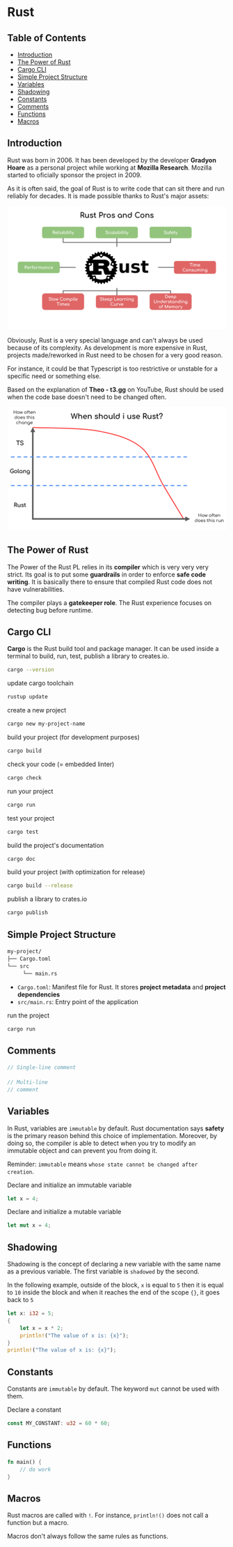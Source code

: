 # Rust

## Table of Contents

- [Introduction](#introduction)
- [The Power of Rust](#the-power-of-rust)
- [Cargo CLI](#cargo-cli)
- [Simple Project Structure](#simple-project-structure)
- [Variables](#variables)
- [Shadowing](#shadowing)
- [Constants](#constants)
- [Comments](#comments)
- [Functions](#functions)
- [Macros](#macros)

## Introduction

Rust was born in 2006. It has been developed by the developer **Gradyon Hoare** as a personal project while working at **Mozilla Research**. Mozilla started to oficially sponsor the project in 2009.

As it is often said, the goal of Rust is to write code that can sit there and run reliably for decades. It is made possible thanks to Rust's major assets:

![rust-assets](/pl/rust/resources/rust-assets.png)

Obviously, Rust is a very special language and can't always be used because of its complexity. As development is more expensive in Rust, projects made/reworked in Rust need to be chosen for a very good reason.

For instance, it could be that Typescript is too restrictive or unstable for a specific need or something else.

Based on the explanation of **Theo - t3.gg** on YouTube, Rust should be used when the code base doesn't need to be changed often. 

![use-rust](/pl/rust/resources/use-rust.png)

## The Power of Rust

The Power of the Rust PL relies in its **compiler** which is very very very strict. Its goal is to put some **guardrails** in order to enforce **safe code writing**. It is basically there to ensure that compiled Rust code does not have vulnerabilities.

The compiler plays a **gatekeeper role**. The Rust experience focuses on detecting bug before runtime.

## Cargo CLI

**Cargo** is the Rust build tool and package manager. It can be used inside a terminal to build, run, test, publish a library to creates.io.

```bash
cargo --version
```

update cargo toolchain
```bash
rustup update
```

create a new project
```bash
cargo new my-project-name
```

build your project (for development purposes)
```bash
cargo build
```

check your code (= embedded linter)
```bash
cargo check
```

run your project
```bash
cargo run
```

test your project
```bash
cargo test
```

build the project's documentation
```bash
cargo doc
```

build your project (with optimization for release)
```bash
cargo build --release
```

publish a library to crates.io
```bash
cargo publish
```

## Simple Project Structure

```bash
my-project/
├── Cargo.toml
└── src
     └── main.rs
```

- `Cargo.toml`: Manifest file for Rust. It stores **project metadata** and **project dependencies**
- `src/main.rs`: Entry point of the application

run the project
```bash
cargo run
```

## Comments

```rust
// Single-line comment

// Multi-line
// comment
```

## Variables

In Rust, variables are `immutable` by default. Rust documentation says **safety** is the primary reason behind this choice of implementation. Moreover, by doing so, the compiler is able to detect when you try to modify an immutable object and can prevent you from doing it.

Reminder: `immutable` means `whose state cannot be changed after creation`.

Declare and initialize an immutable variable
```rust
let x = 4;
```

Declare and initialize a mutable variable
```rust
let mut x = 4;
```

## Shadowing

Shadowing is the concept of declaring a new variable with the same name as a previous variable. The first variable is `shadowed` by the second.

In the following example, outside of the block, `x` is equal to `5` then it is equal to `10` inside the block and when it reaches the end of the scope `{}`, it goes back to `5`
```rust
let x: i32 = 5;
{
    let x = x * 2;
    println!("The value of x is: {x}");
}
println!("The value of x is: {x}");
```

## Constants

Constants are `immutable` by default. The keyword `mut` cannot be used with them.

Declare a constant
```rust
const MY_CONSTANT: u32 = 60 * 60;
```

## Functions

```rust
fn main() {
    // do work
}
```

## Macros

Rust macros are called with `!`. For instance, `println!()` does not call a function but a macro.

Macros don't always follow the same rules as functions.